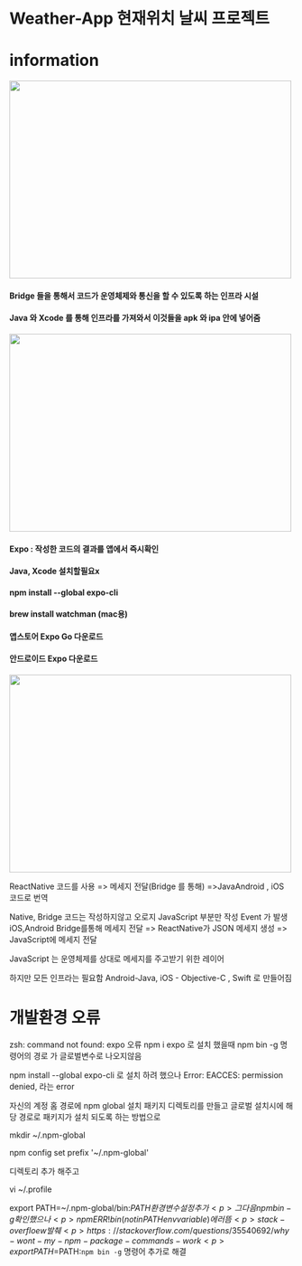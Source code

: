 # Weather-App 현재위치 날씨 프로젝트
# information
<img src="./108771927/216902977-c9c5688c-7f7b-4b80-8b59-b2e115d6f286.png" width="500" height="350">
<h4>Bridge 들을 통해서 코드가 운영체제와 통신을 할 수 있도록 하는 인프라 시설</h4>
<h4>Java 와 Xcode 를 통해 인프라를 가져와서 이것들을 apk 와 ipa 안에 넣어줌</h4>
<img src="./108771927/216903093-26f95870-29e5-4245-8ae3-4f1de2cbf179.png" width="500" height="350">
<h4>Expo : 작성한 코드의 결과를 앱에서 즉시확인</h4>
<h4>Java, Xcode 설치할필요x</h4>
<h4>npm install --global expo-cli</h4>
<h4>brew install watchman (mac용)</h4>
<h4>앱스토어 Expo Go 다운로드</h4>
<h4>안드로이드 Expo 다운로드</h4>
<img src="../108771927/216903111-56abcacc-2116-4e8b-a4a0-ea2f41739a38.png" width="500" height="350">

ReactNative 코드를 사용 => 메세지 전달(Bridge 를 통해) =>JavaAndroid , iOS 코드로 번역

Native, Bridge 코드는 작성하지않고 오로지 JavaScript 부분만 작성
Event 가 발생 iOS,Android Bridge를통해 메세지 전달 => 
ReactNative가 JSON 메세지 생성 => JavaScript에 메세지 전달

JavaScript 는 운영체제를 상대로 메세지를 주고받기 위한 레이어

하지만 모든 인프라는 필요함 Android-Java, iOS - Objective-C , Swift 로 만들어짐

# 개발환경 오류
zsh: command not found: expo 오류
npm i expo 로 설치 했을때 npm bin -g 명령어의 경로 가 글로벌변수로 나오지않음 <p>
npm install --global expo-cli 로 설치 하려 했으나 Error: EACCES: permission denied, 라는 error<p>
자신의 계정 홈 경로에 npm global 설치 패키지 디렉토리를 만들고 글로벌 설치시에 해당 경로로 패키지가 설치 되도록 하는 방법으로<p>
mkdir ~/.npm-global<p>
npm config set prefix '~/.npm-global'<p>
디렉토리 추가 해주고<p>
vi ~/.profile<p>
export PATH=~/.npm-global/bin:$PATH 환경변수 설정추가<p>
그다음 npm bin -g 확인했으나<p>
npm ERR! bin (not in PATH env variable) 에러뜸<p>
stack-overfloew 발췌 <p>
https://stackoverflow.com/questions/35540692/why-wont-my-npm-package-commands-work<p>
export PATH=$PATH:`npm bin -g` 명령어 추가로 해결<p>
